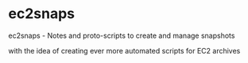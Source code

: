# ec2snaps
ec2snaps - Notes and proto-scripts to create and manage snapshots

with the idea of creating ever more automated scripts for EC2 archives



